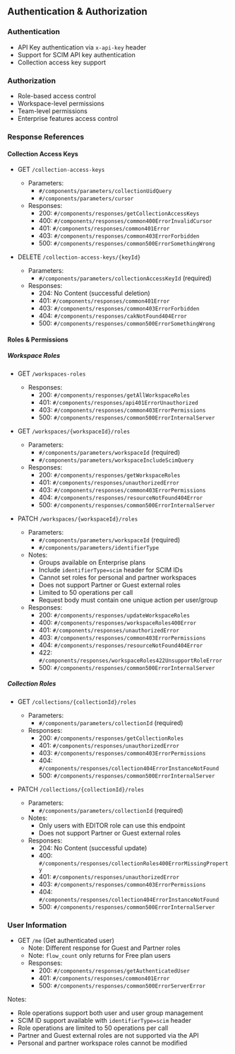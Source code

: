 ## Authentication & Authorization

### Authentication
- API Key authentication via `x-api-key` header
- Support for SCIM API key authentication
- Collection access key support

### Authorization
- Role-based access control
- Workspace-level permissions
- Team-level permissions
- Enterprise features access control

### Response References

#### Collection Access Keys
- GET `/collection-access-keys`
  - Parameters:
    - `#/components/parameters/collectionUidQuery`
    - `#/components/parameters/cursor`
  - Responses:
    - 200: `#/components/responses/getCollectionAccessKeys`
    - 400: `#/components/responses/common400ErrorInvalidCursor`
    - 401: `#/components/responses/common401Error`
    - 403: `#/components/responses/common403ErrorForbidden`
    - 500: `#/components/responses/common500ErrorSomethingWrong`

- DELETE `/collection-access-keys/{keyId}`
  - Parameters:
    - `#/components/parameters/collectionAccessKeyId` (required)
  - Responses:
    - 204: No Content (successful deletion)
    - 401: `#/components/responses/common401Error`
    - 403: `#/components/responses/common403ErrorForbidden`
    - 404: `#/components/responses/cakNotFound404Error`
    - 500: `#/components/responses/common500ErrorSomethingWrong`

#### Roles & Permissions

##### Workspace Roles
- GET `/workspaces-roles`
  - Responses:
    - 200: `#/components/responses/getAllWorkspaceRoles`
    - 401: `#/components/responses/api401ErrorUnauthorized`
    - 403: `#/components/responses/common403ErrorPermissions`
    - 500: `#/components/responses/common500ErrorInternalServer`

- GET `/workspaces/{workspaceId}/roles`
  - Parameters:
    - `#/components/parameters/workspaceId` (required)
    - `#/components/parameters/workspaceIncludeScimQuery`
  - Responses:
    - 200: `#/components/responses/getWorkspaceRoles`
    - 401: `#/components/responses/unauthorizedError`
    - 403: `#/components/responses/common403ErrorPermissions`
    - 404: `#/components/responses/resourceNotFound404Error`
    - 500: `#/components/responses/common500ErrorInternalServer`

- PATCH `/workspaces/{workspaceId}/roles`
  - Parameters:
    - `#/components/parameters/workspaceId` (required)
    - `#/components/parameters/identifierType`
  - Notes:
    - Groups available on Enterprise plans
    - Include `identifierType=scim` header for SCIM IDs
    - Cannot set roles for personal and partner workspaces
    - Does not support Partner or Guest external roles
    - Limited to 50 operations per call
    - Request body must contain one unique action per user/group
  - Responses:
    - 200: `#/components/responses/updateWorkspaceRoles`
    - 400: `#/components/responses/workspaceRoles400Error`
    - 401: `#/components/responses/unauthorizedError`
    - 403: `#/components/responses/common403ErrorPermissions`
    - 404: `#/components/responses/resourceNotFound404Error`
    - 422: `#/components/responses/workspaceRoles422UnsupportRoleError`
    - 500: `#/components/responses/common500ErrorInternalServer`

##### Collection Roles
- GET `/collections/{collectionId}/roles`
  - Parameters:
    - `#/components/parameters/collectionId` (required)
  - Responses:
    - 200: `#/components/responses/getCollectionRoles`
    - 401: `#/components/responses/unauthorizedError`
    - 403: `#/components/responses/common403ErrorPermissions`
    - 404: `#/components/responses/collection404ErrorInstanceNotFound`
    - 500: `#/components/responses/common500ErrorInternalServer`

- PATCH `/collections/{collectionId}/roles`
  - Parameters:
    - `#/components/parameters/collectionId` (required)
  - Notes:
    - Only users with EDITOR role can use this endpoint
    - Does not support Partner or Guest external roles
  - Responses:
    - 204: No Content (successful update)
    - 400: `#/components/responses/collectionRoles400ErrorMissingProperty`
    - 401: `#/components/responses/unauthorizedError`
    - 403: `#/components/responses/common403ErrorPermissions`
    - 404: `#/components/responses/collection404ErrorInstanceNotFound`
    - 500: `#/components/responses/common500ErrorInternalServer`

### User Information
- GET `/me` (Get authenticated user)
  - Note: Different response for Guest and Partner roles
  - Note: `flow_count` only returns for Free plan users
  - Responses:
    - 200: `#/components/responses/getAuthenticatedUser`
    - 401: `#/components/responses/common401Error`
    - 500: `#/components/responses/common500ErrorServerError`


Notes:
- Role operations support both user and user group management
- SCIM ID support available with `identifierType=scim` header
- Role operations are limited to 50 operations per call
- Partner and Guest external roles are not supported via the API
- Personal and partner workspace roles cannot be modified
